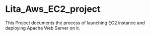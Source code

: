 # Lita_Aws_EC2_project
This Project documents the process of launching EC2 instance and deploying Apache Web Server on it.
